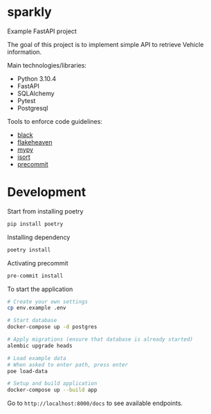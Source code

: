 # sparkly
Example FastAPI project

The goal of this project is to implement simple API to retrieve Vehicle information.

Main technologies/libraries:
* Python 3.10.4
* FastAPI
* SQLAlchemy
* Pytest
* Postgresql

Tools to enforce code guidelines:
* [black](https://github.com/psf/black)
* [flakeheaven](https://github.com/flakeheaven/flakeheaven)
* [mypy](https://github.com/python/mypy)
* [isort](https://github.com/PyCQA/isort)
* [precommit](https://pre-commit.com/)

# Development

Start from installing poetry

```bash
pip install poetry
```

Installing dependency

```bash
poetry install
```

Activating precommit

```bash
pre-commit install
```

To start the application 

```bash
# Create your own settings
cp env.example .env

# Start database
docker-compose up -d postgres

# Apply migrations (ensure that database is already started)
alembic upgrade heads

# Load example data
# When asked to enter path, press enter
poe load-data

# Setup and build application
docker-compose up --build app
```

Go to `http://localhost:8000/docs` to see available endpoints.
